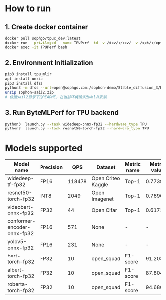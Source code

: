 

# How to run

## 1. Create docker container

```bash
docker pull sophgo/tpuc_dev:latest
docker run --privileged --name TPUPerf -td -v /dev/:/dev/ -v /opt/:/opt/ -v <your path>:/workspace/ --entrypoint bash sophgo/tpuc_dev:latest
docker exec -it TPUPerf bash
```

## 2. Environment Initialization

```bash
pip3 install tpu_mlir
apt install unzip
pip3 install dfss
python3 -m dfss --url=open@sophgo.com:/sophon-demo/Stable_diffusion_3/BM1690/sophon-sail2.zip
unzip sophon-sail2.zip
# 依照sail2目录下的README，在当前环境编译出whl并安装
```

## 3. Run ByteMLPerf for TPU backend

```bash
python3  launch.py --task widedeep-onnx-fp32 --hardware_type TPU
python3  launch.py --task resnet50-torch-fp32 --hardware_type TPU
```

# Models supported 

| Model name          |  Precision | QPS       | Dataset            | Metric name | Metric value | report |
| ----                | ----       | ----      | ----               | ----        | ----     | ---- |
| widedeep-tf-fp32    | FP16       | 118478    | Open Criteo Kaggle | Top-1       | 0.77392 | [report](../../reports/TPU/widedeep-tf-fp32/) |
| resnet50-torch-fp32 | INT8       | 2049      | Open Imagenet      | Top-1       | 0.76963 | [report](../../reports/TPU/resnet50-torch-fp32/) |
| videobert-onnx-fp32 | FP32       | 44        | Open Cifar      | Top-1       | 0.6171 | [report](../../reports/TPU/videobert-onnx-fp32/) |
| conformer-encoder-onnx-fp32 | FP16 | 571     | None             | -           | - | [report](../../reports/TPU/conformer-encoder-onnx-fp32/) |
| yolov5-onnx-fp32    | FP16        |  231     | None             | -           | - | [report](../../reports/TPU/yolov5-onnx-fp32/) |
| bert-torch-fp32    | FP32        |  10     | open_squad      | F1-score       | 91.2037 | [report](../../reports/TPU/bert-torch-fp32/) |
| albert-torch-fp32    | FP32      |  10     | open_squad      | F1-score       | 87.80423 | [report](../../reports/TPU/albert-torch-fp32/) |
| roberta-torch-fp32   | FP32      |  10     | open_squad      | F1-score       | 94.68039 | [report](../../reports/TPU/roberta-torch-fp32/) |